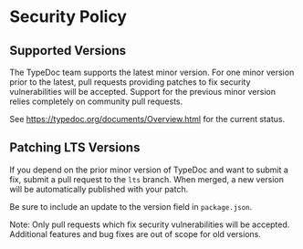 # Security Policy

## Supported Versions

The TypeDoc team supports the latest minor version. For one minor version prior to the latest,
pull requests providing patches to fix security vulnerabilities will be accepted. Support for the
previous minor version relies completely on community pull requests.

See https://typedoc.org/documents/Overview.html for the current status.

## Patching LTS Versions

If you depend on the prior minor version of TypeDoc and want to submit a fix, submit a pull request
to the `lts` branch. When merged, a new version will be automatically published with your patch.

Be sure to include an update to the version field in `package.json`.

Note: Only pull requests which fix security vulnerabilities will be accepted. Additional features and bug fixes are out of scope for old versions.
